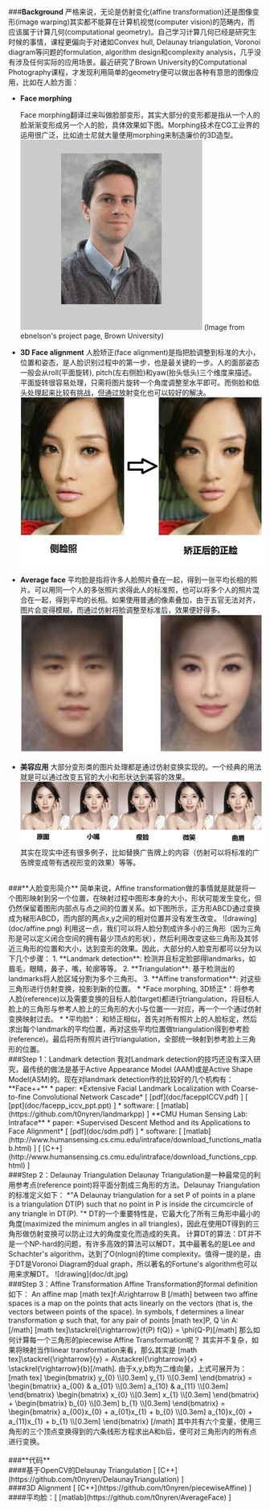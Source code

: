 ###**Background**
严格来说，无论是仿射变化(affine transformation)还是图像变形(image warping)其实都不能算在计算机视觉(computer vision)的范畴内，而应该属于计算几何(computational geometry)。自己学习计算几何已经是研究生时候的事情，课程更偏向于对诸如Convex hull, Delaunay triangulation, Voronoi diagram等问题的formulation, algorithm design和complexity analysis，几乎没有涉及任何实际的应用场景。最近研究了Brown University的Computational Photography课程，才发现利用简单的geometry便可以做出各种有意思的图像应用，比如在人脸方面：
* **Face morphing**
  
  Face morphing翻译过来叫做脸部变形，其实大部分的变形都是指从一个人的脸渐渐变形成另一个人的脸，具体效果如下图。Morphing技术在CG工业界的运用很广泛，比如迪士尼就大量使用morphing来制造廉价的3D造型。
  ![drawing](doc/face_morphing.gif)
  (Image from ebnelson's project page, Brown University)
* **3D Face alignment**
  人脸矫正(face alignment)是指把脸调整到标准的大小，位置和姿态，是人脸识别过程中的第一步，也是最关键的一步。人的面部姿态一般会从roll(平面旋转), pitch(左右侧脸)和yaw(抬头低头)三个维度来描述。平面旋转很容易处理，只需将图片旋转一个角度调整至水平即可。而侧脸和低头处理起来比较有挑战，但通过放射变化也可以较好的解决。
  ![drawing](doc/alignment.jpg)
* **Average face**
  平均脸是指将许多人脸照片叠在一起，得到一张平均长相的照片。可以用同一个人的多张照片求得此人的标准照，也可以将多个人的照片混合在一起，得到平均的长相。如果使用普通的像素叠加，由于五官无法对齐，图片会变得模糊，而通过仿射将脸调整至标准后，效果便好得多。
  ![drawing](doc/avgface.jpg)
* **美容应用**
  大部分变形类的图片处理都是通过仿射变换实现的。一个经典的用法就是可以通过改变五官的大小和形状达到美容的效果。
  ![drawing](doc/cosmetic.jpg)
其实在现实中还有很多例子，比如替换广告牌上的内容（仿射可以将标准的广告牌变成带有透视形变的效果）等等。
</br>
###**人脸变形简介**
简单来说，Affine transformation做的事情就是就是将一个图形映射到另一个位置，在映射过程中图形本身的大小，形状可能发生变化，但仍然保留着图形内部点与点之间的位置关系。如下图所示，正方形ABCD通过变换成为梯形ABCD，而内部的两点x,y之间的相对位置并没有发生改变。
![drawing](doc/affine.png)
利用这一点，我们可以将人脸分割成许多小的三角形（因为三角形是可以定义闭合空间的拥有最少顶点的形状），然后利用改变这些三角形及其邻近三角形的位置和大小，达到变形的效果。因此，大部分的人脸变形都可以分为以下几个步骤：
1. **Landmark detection**: 检测并且标定脸部得landmarks，如眉毛，眼睛，鼻子，嘴，轮廓等等。
2. **Triangulation**: 基于检测出的landmarks将人脸区域分割为多个三角形。
3. **Affine transformation**: 对这些三角形进行仿射变换，投影到新的位置。
 * *Face morphing, 3D矫正*：将参考人脸(reference)以及需要变换的目标人脸(target)都进行triangulation，将目标人脸上的三角形与参考人脸上的三角形的大小与位置一一对应，再一个一个通过仿射变换映射过去。
 * *平均脸*： 和矫正相似，首先对所有照片上的人脸标定，然后求出每个landmark的平均位置，再对这些平均位置做triangulation得到参考脸(reference)。最后将所有照片进行triangulation，全部统一映射到参考脸上三角形的位置。
</br>
###Step 1：Landmark detection
我对Landmark detection的技巧还没有深入研究，最传统的做法是基于Active Appearance Model (AAM)或是Active Shape Model(ASM)的。现在对landmark detection作的比较好的几个机构有：
**Face++**
* paper: *Extensive Facial Landmark Localization with Coarse-to-fine Convolutional Network Cascade* [ [pdf](doc/faceppICCV.pdf) ] [ [ppt](doc/facepp_iccv_ppt.ppt) ]
* software: [ [matlab](https://github.com/t0nyren/landmarkpp) ]
**CMU Human Sensing Lab: Intraface**
* paper: *Supervised Descent Method and its Applications to Face Alignment* [ [pdf](doc/sdm.pdf) ]
* software: [ [matlab](http://www.humansensing.cs.cmu.edu/intraface/download_functions_matlab.html) ] [ [C++](http://www.humansensing.cs.cmu.edu/intraface/download_functions_cpp.html) ]
</br>
###Step 2：Delaunay Triangulation
Delaunay Triangulation是一种最常见的利用参考点(reference point)将平面分割成三角形的方法。Delaunay Triangulation的标准定义如下：
*"A Delaunay triangulation for a set P of points in a plane is a triangulation DT(P) such that no point in P is inside the circumcircle of any triangle in DT(P). "*
DT的一个重要特性是，它最大化了所有三角形中最小的角度(maximized the minimum angles in all triangles)，因此在使用DT得到的三角形做仿射变换可以防止过大的角度变化而造成的失真。
计算DT的算法：DT并不是一个NP-hard的问题，有许多高效的算法可以解DT，其中最著名的是Lee and Schachter's algorithm，达到了O(nlogn)的time complexity。值得一提的是，由于DT是Voronoi Diagram的dual graph，所以著名的Fortune's algorithm也可以用来求解DT。
![drawing](doc/dt.jpg)
</br>
###Step 3：Affine Transformation
Affine Transformation的formal definition如下：
An affine map [math tex]f:A\rightarrow B [/math] between two affine spaces is a map on the points that acts linearly on the vectors (that is, the vectors between points of the space). In symbols, f determines a linear transformation φ such that, for any pair of points [math tex]P, Q \in A: [/math]
[math tex]\stackrel{\rightarrow}{f(P) f(Q)} = \phi(Q-P)[/math]
那么如何计算每一个三角形的piecewise Affine Transformation呢？ 其实并不复杂，如果将映射当作linear transformation来看，那么其实是
[math tex]\stackrel{\rightarrow}{y} = A\stackrel{\rightarrow}{x} + \stackrel{\rightarrow}{b}[/math].
由于x,y,b均为二维向量，上式可展开为：
[math tex]
\begin{bmatrix}
      y_{0}   \\[0.3em]
      y_{1}   \\[0.3em]
     \end{bmatrix}
= \begin{bmatrix}
      a_{00}  & a_{01}   \\[0.3em]
      a_{10}  & a_{11}   \\[0.3em]
     \end{bmatrix}
\begin{bmatrix}
      x_{0}   \\[0.3em]
      x_{1}   \\[0.3em]
     \end{bmatrix}
+ \begin{bmatrix}
      b_{0}   \\[0.3em]
      b_{1}   \\[0.3em]
     \end{bmatrix}
  = \begin{bmatrix}
      a_{00}x_{0} + a_{01}x_{1} + b_{0}   \\[0.3em]
      a_{10}x_{0} + a_{11}x_{1} + b_{1}   \\[0.3em]
     \end{bmatrix}
[/math]
其中共有六个变量，使用三角形的三个顶点变换得到的六条线形方程求出A和b后，便可对三角形内的所有点进行变换。
</br>
</br>
###**代码**
</br>
####基于OpenCV的Delaunay Triangulation [ [C++](https://github.com/t0nyren/DelaunayTriangulation) ]
</br>
####3D Alignment [ [C++](https://github.com/t0nyren/piecewiseAffine) ]
</br>
####平均脸：[ [matlab](https://github.com/t0nyren/AverageFace) ]
